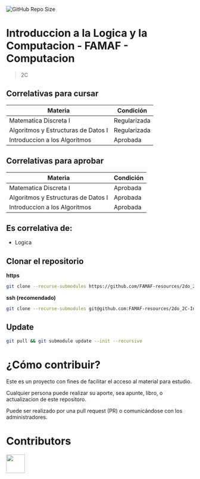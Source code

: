 ![GitHub Repo Size](https://img.shields.io/github/repo-size/FAMAF-resources/2do_2C-Introduccion_a_la_Logica_y_la_computacion-FAMAF)

# Introduccion a la Logica y la Computacion - FAMAF - Computacion

> 2C

## Correlativas para **cursar**

| Materia               | Condición    |
| --------------------- | ------------ |
| Matematica Discreta I   | Regularizada     |
| Algoritmos y Estructuras de Datos I   | Regularizada     |
| Introduccion a los Algoritmos   | Aprobada     |

## Correlativas para **aprobar**

| Materia               | Condición    |
| --------------------- | ------------ |
| Matematica Discreta I   | Aprobada     |
| Algoritmos y Estructuras de Datos I   | Aprobada     |
| Introduccion a los Algoritmos   | Aprobada     |

## Es correlativa de:

- Logica

## Clonar el repositorio

**https**

```bash
git clone --recurse-submodules https://github.com/FAMAF-resources/2do_2C-Introduccion_a_la_Logica_y_la_computacion-FAMAF.git
```

**ssh (recomendado)**

```bash
git clone --recurse-submodules git@github.com:FAMAF-resources/2do_2C-Introduccion_a_la_Logica_y_la_computacion-FAMAF.git
```

## Update

```bash
git pull && git submodule update --init --recursive
```

# ¿Cómo contribuir?

Este es un proyecto con fines de facilitar el acceso al material para estudio.

Cualquier persona puede realizar su aporte, sea apunte, libro, o actualizacion de este repositoro.

Puede ser realizado por una pull request (PR) o comunicándose con los administradores.

# Contributors
<a href="https://github.com/FAMAF-resources/2do_2C-Introduccion_a_la_Logica_y_la_computacion-FAMAF/graphs/contributors">
  <img src="https://contrib.rocks/image?repo=FAMAF-resources/2do_2C-Introduccion_a_la_Logica_y_la_computacion-FAMAF" height="50"/>
</a>
